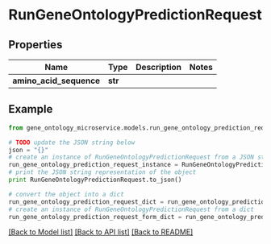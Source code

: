 # RunGeneOntologyPredictionRequest


## Properties

Name | Type | Description | Notes
------------ | ------------- | ------------- | -------------
**amino_acid_sequence** | **str** |  | 

## Example

```python
from gene_ontology_microservice.models.run_gene_ontology_prediction_request import RunGeneOntologyPredictionRequest

# TODO update the JSON string below
json = "{}"
# create an instance of RunGeneOntologyPredictionRequest from a JSON string
run_gene_ontology_prediction_request_instance = RunGeneOntologyPredictionRequest.from_json(json)
# print the JSON string representation of the object
print RunGeneOntologyPredictionRequest.to_json()

# convert the object into a dict
run_gene_ontology_prediction_request_dict = run_gene_ontology_prediction_request_instance.to_dict()
# create an instance of RunGeneOntologyPredictionRequest from a dict
run_gene_ontology_prediction_request_form_dict = run_gene_ontology_prediction_request.from_dict(run_gene_ontology_prediction_request_dict)
```
[[Back to Model list]](../README.md#documentation-for-models) [[Back to API list]](../README.md#documentation-for-api-endpoints) [[Back to README]](../README.md)



